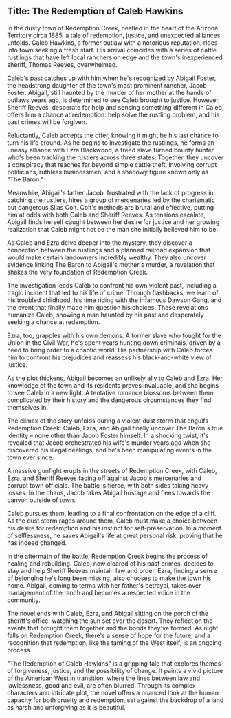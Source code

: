
## Title: The Redemption of Caleb Hawkins

In the dusty town of Redemption Creek, nestled in the heart of the Arizona Territory circa 1885, a tale of redemption, justice, and unexpected alliances unfolds. Caleb Hawkins, a former outlaw with a notorious reputation, rides into town seeking a fresh start. His arrival coincides with a series of cattle rustlings that have left local ranchers on edge and the town's inexperienced sheriff, Thomas Reeves, overwhelmed.

Caleb's past catches up with him when he's recognized by Abigail Foster, the headstrong daughter of the town's most prominent rancher, Jacob Foster. Abigail, still haunted by the murder of her mother at the hands of outlaws years ago, is determined to see Caleb brought to justice. However, Sheriff Reeves, desperate for help and sensing something different in Caleb, offers him a chance at redemption: help solve the rustling problem, and his past crimes will be forgiven.

Reluctantly, Caleb accepts the offer, knowing it might be his last chance to turn his life around. As he begins to investigate the rustlings, he forms an uneasy alliance with Ezra Blackwood, a freed slave turned bounty hunter who's been tracking the rustlers across three states. Together, they uncover a conspiracy that reaches far beyond simple cattle theft, involving corrupt politicians, ruthless businessmen, and a shadowy figure known only as "The Baron."

Meanwhile, Abigail's father Jacob, frustrated with the lack of progress in catching the rustlers, hires a group of mercenaries led by the charismatic but dangerous Silas Colt. Colt's methods are brutal and effective, putting him at odds with both Caleb and Sheriff Reeves. As tensions escalate, Abigail finds herself caught between her desire for justice and her growing realization that Caleb might not be the man she initially believed him to be.

As Caleb and Ezra delve deeper into the mystery, they discover a connection between the rustlings and a planned railroad expansion that would make certain landowners incredibly wealthy. They also uncover evidence linking The Baron to Abigail's mother's murder, a revelation that shakes the very foundation of Redemption Creek.

The investigation leads Caleb to confront his own violent past, including a tragic incident that led to his life of crime. Through flashbacks, we learn of his troubled childhood, his time riding with the infamous Dawson Gang, and the event that finally made him question his choices. These revelations humanize Caleb, showing a man haunted by his past and desperately seeking a chance at redemption.

Ezra, too, grapples with his own demons. A former slave who fought for the Union in the Civil War, he's spent years hunting down criminals, driven by a need to bring order to a chaotic world. His partnership with Caleb forces him to confront his prejudices and reassess his black-and-white view of justice.

As the plot thickens, Abigail becomes an unlikely ally to Caleb and Ezra. Her knowledge of the town and its residents proves invaluable, and she begins to see Caleb in a new light. A tentative romance blossoms between them, complicated by their history and the dangerous circumstances they find themselves in.

The climax of the story unfolds during a violent dust storm that engulfs Redemption Creek. Caleb, Ezra, and Abigail finally uncover The Baron's true identity – none other than Jacob Foster himself. In a shocking twist, it's revealed that Jacob orchestrated his wife's murder years ago when she discovered his illegal dealings, and he's been manipulating events in the town ever since.

A massive gunfight erupts in the streets of Redemption Creek, with Caleb, Ezra, and Sheriff Reeves facing off against Jacob's mercenaries and corrupt town officials. The battle is fierce, with both sides taking heavy losses. In the chaos, Jacob takes Abigail hostage and flees towards the canyon outside of town.

Caleb pursues them, leading to a final confrontation on the edge of a cliff. As the dust storm rages around them, Caleb must make a choice between his desire for redemption and his instinct for self-preservation. In a moment of selflessness, he saves Abigail's life at great personal risk, proving that he has indeed changed.

In the aftermath of the battle, Redemption Creek begins the process of healing and rebuilding. Caleb, now cleared of his past crimes, decides to stay and help Sheriff Reeves maintain law and order. Ezra, finding a sense of belonging he's long been missing, also chooses to make the town his home. Abigail, coming to terms with her father's betrayal, takes over management of the ranch and becomes a respected voice in the community.

The novel ends with Caleb, Ezra, and Abigail sitting on the porch of the sheriff's office, watching the sun set over the desert. They reflect on the events that brought them together and the bonds they've formed. As night falls on Redemption Creek, there's a sense of hope for the future, and a recognition that redemption, like the taming of the West itself, is an ongoing process.

"The Redemption of Caleb Hawkins" is a gripping tale that explores themes of forgiveness, justice, and the possibility of change. It paints a vivid picture of the American West in transition, where the lines between law and lawlessness, good and evil, are often blurred. Through its complex characters and intricate plot, the novel offers a nuanced look at the human capacity for both cruelty and redemption, set against the backdrop of a land as harsh and unforgiving as it is beautiful.
